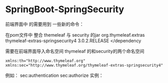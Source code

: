 # SpringBoot-SpringSecurity

前端界面中 的需要用到 一些新的命令：

  在pom文件中 整合    themeleaf 与 security 的jar
         <dependency>
            <groupId>org.thymeleaf.extras</groupId>
            <artifactId>thymeleaf-extras-springsecurity4</artifactId>
            <version>3.0.2.RELEASE</version>
        </dependency

  需要在前端界面导入命名空间  thymeleaf 的和security的两个命名空间
  
    xmlns:th="http://www.thymeleaf.org"
    xmlns:sec="http://www.thymeleaf.org/thymeleaf-extras-springsecurity4"
    
  
  例如：  sec:authentication
          sec:authorize
  实例：
  <div sec:authorize="isAuthenticated()"  class="row" >


    
